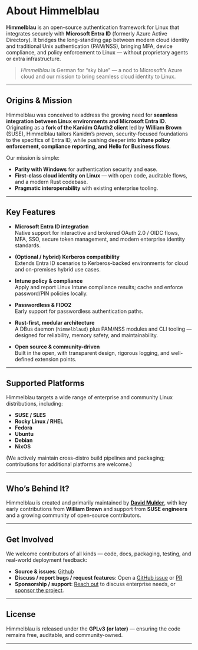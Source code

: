 # About Himmelblau

**Himmelblau** is an open-source authentication framework for Linux that integrates securely with **Microsoft Entra ID** (formerly Azure Active Directory). It bridges the long-standing gap between modern cloud identity and traditional Unix authentication (PAM/NSS), bringing MFA, device compliance, and policy enforcement to Linux — without proprietary agents or extra infrastructure.

> *Himmelblau* is German for “sky blue” — a nod to Microsoft’s Azure cloud and our mission to bring seamless cloud identity to Linux.

---

## Origins & Mission

Himmelblau was conceived to address the growing need for **seamless integration between Linux environments and Microsoft Entra ID**. Originating as a **fork of the Kanidm OAuth2 client** led by **William Brown** (SUSE), Himmelblau tailors Kanidm’s proven, security-focused foundations to the specifics of Entra ID, while pushing deeper into **Intune policy enforcement, compliance reporting, and Hello for Business flows**.

Our mission is simple:

- **Parity with Windows** for authentication security and ease.
- **First-class cloud identity on Linux** — with open code, auditable flows, and a modern Rust codebase.
- **Pragmatic interoperability** with existing enterprise tooling.

---

## Key Features

- **Microsoft Entra ID integration**  
  Native support for interactive and brokered OAuth 2.0 / OIDC flows, MFA, SSO, secure token management, and modern enterprise identity standards.

- **(Optional / hybrid) Kerberos compatibility**  
  Extends Entra ID scenarios to Kerberos-backed environments for cloud and on-premises hybrid use cases.

- **Intune policy & compliance**  
  Apply and report Linux Intune compliance results; cache and enforce password/PIN policies locally.

- **Passwordless & FIDO2**  
  Early support for passwordless authentication paths.

- **Rust-first, modular architecture**  
  A DBus daemon (`himmelblaud`) plus PAM/NSS modules and CLI tooling — designed for reliability, memory safety, and maintainability.

- **Open source & community-driven**  
  Built in the open, with transparent design, rigorous logging, and well-defined extension points.

---

## Supported Platforms

Himmelblau targets a wide range of enterprise and community Linux distributions, including:

- **SUSE / SLES**
- **Rocky Linux / RHEL**
- **Fedora**
- **Ubuntu**
- **Debian**
- **NixOS**

(We actively maintain cross-distro build pipelines and packaging; contributions for additional platforms are welcome.)

---

## Who’s Behind It?

Himmelblau is created and primarily maintained by **[David Mulder](mailto:dmulder@himmelblau-idm.org)**, with key early contributions from **William Brown** and support from **SUSE engineers** and a growing community of open-source contributors.

---

## Get Involved

We welcome contributors of all kinds — code, docs, packaging, testing, and real-world deployment feedback:

- **Source & issues**: [Github](https://github.com/himmelblau-idm/himmelblau)
- **Discuss / report bugs / request features**: Open a [GitHub issue](https://github.com/himmelblau-idm/himmelblau/issues/new/choose) or [PR](https://github.com/himmelblau-idm/himmelblau/compare)
- **Sponsorship / support**: [Reach out](https://matrix.to/#/#himmelblau:matrix.org) to discuss enterprise needs, or [sponsor the project](https://himmelblau-idm.org/backers.html).

---

## License

Himmelblau is released under the **GPLv3 (or later)** — ensuring the code remains free, auditable, and community-owned.

---
